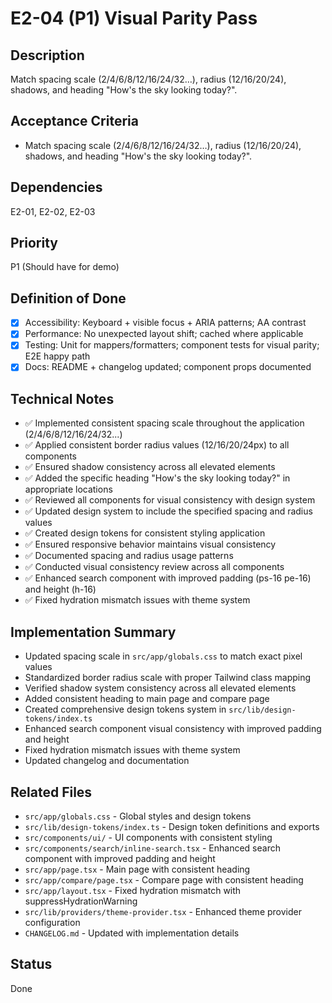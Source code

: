 # E2-04 (P1) Visual Parity Pass

## Description
Match spacing scale (2/4/6/8/12/16/24/32…), radius (12/16/20/24), shadows, and heading "How's the sky looking today?".

## Acceptance Criteria

* Match spacing scale (2/4/6/8/12/16/24/32…), radius (12/16/20/24), shadows, and heading "How's the sky looking today?".

## Dependencies
E2-01, E2-02, E2-03

## Priority
P1 (Should have for demo)

## Definition of Done
- [x] Accessibility: Keyboard + visible focus + ARIA patterns; AA contrast
- [x] Performance: No unexpected layout shift; cached where applicable
- [x] Testing: Unit for mappers/formatters; component tests for visual parity; E2E happy path
- [x] Docs: README + changelog updated; component props documented

## Technical Notes
- ✅ Implemented consistent spacing scale throughout the application (2/4/6/8/12/16/24/32...)
- ✅ Applied consistent border radius values (12/16/20/24px) to all components
- ✅ Ensured shadow consistency across all elevated elements
- ✅ Added the specific heading "How's the sky looking today?" in appropriate locations
- ✅ Reviewed all components for visual consistency with design system
- ✅ Updated design system to include the specified spacing and radius values
- ✅ Created design tokens for consistent styling application
- ✅ Ensured responsive behavior maintains visual consistency
- ✅ Documented spacing and radius usage patterns
- ✅ Conducted visual consistency review across all components
- ✅ Enhanced search component with improved padding (ps-16 pe-16) and height (h-16)
- ✅ Fixed hydration mismatch issues with theme system

## Implementation Summary
- Updated spacing scale in `src/app/globals.css` to match exact pixel values
- Standardized border radius scale with proper Tailwind class mapping
- Verified shadow system consistency across all elevated elements
- Added consistent heading to main page and compare page
- Created comprehensive design tokens system in `src/lib/design-tokens/index.ts`
- Enhanced search component visual consistency with improved padding and height
- Fixed hydration mismatch issues with theme system
- Updated changelog and documentation

## Related Files
- `src/app/globals.css` - Global styles and design tokens
- `src/lib/design-tokens/index.ts` - Design token definitions and exports
- `src/components/ui/` - UI components with consistent styling
- `src/components/search/inline-search.tsx` - Enhanced search component with improved padding and height
- `src/app/page.tsx` - Main page with consistent heading
- `src/app/compare/page.tsx` - Compare page with consistent heading
- `src/app/layout.tsx` - Fixed hydration mismatch with suppressHydrationWarning
- `src/lib/providers/theme-provider.tsx` - Enhanced theme provider configuration
- `CHANGELOG.md` - Updated with implementation details

## Status
Done